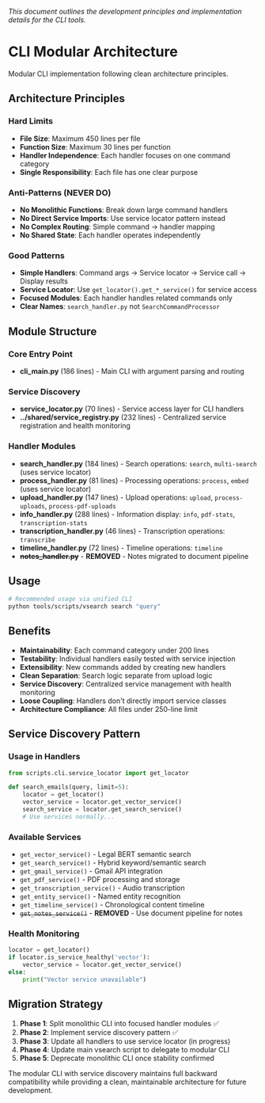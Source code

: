 _This document outlines the development principles and implementation details for the CLI tools._

# CLI Modular Architecture

Modular CLI implementation following clean architecture principles.

## Architecture Principles

### Hard Limits
- **File Size**: Maximum 450 lines per file
- **Function Size**: Maximum 30 lines per function
- **Handler Independence**: Each handler focuses on one command category
- **Single Responsibility**: Each file has one clear purpose

### Anti-Patterns (NEVER DO)
- **No Monolithic Functions**: Break down large command handlers
- **No Direct Service Imports**: Use service locator pattern instead
- **No Complex Routing**: Simple command → handler mapping
- **No Shared State**: Each handler operates independently

### Good Patterns
- **Simple Handlers**: Command args → Service locator → Service call → Display results
- **Service Locator**: Use `get_locator().get_*_service()` for service access
- **Focused Modules**: Each handler handles related commands only
- **Clear Names**: `search_handler.py` not `SearchCommandProcessor`

## Module Structure

### Core Entry Point
- **cli_main.py** (186 lines) - Main CLI with argument parsing and routing

### Service Discovery
- **service_locator.py** (70 lines) - Service access layer for CLI handlers
- **../shared/service_registry.py** (232 lines) - Centralized service registration and health monitoring

### Handler Modules
- **search_handler.py** (184 lines) - Search operations: `search`, `multi-search` (uses service locator)
- **process_handler.py** (81 lines) - Processing operations: `process`, `embed` (uses service locator)
- **upload_handler.py** (147 lines) - Upload operations: `upload`, `process-uploads`, `process-pdf-uploads`
- **info_handler.py** (288 lines) - Information display: `info`, `pdf-stats`, `transcription-stats`
- **transcription_handler.py** (46 lines) - Transcription operations: `transcribe`
- **timeline_handler.py** (72 lines) - Timeline operations: `timeline`
- ~~**notes_handler.py**~~ - **REMOVED** - Notes migrated to document pipeline

## Usage

```bash
# Recommended usage via unified CLI
python tools/scripts/vsearch search "query"
```

## Benefits

- **Maintainability**: Each command category under 200 lines
- **Testability**: Individual handlers easily tested with service injection
- **Extensibility**: New commands added by creating new handlers
- **Clean Separation**: Search logic separate from upload logic
- **Service Discovery**: Centralized service management with health monitoring
- **Loose Coupling**: Handlers don't directly import service classes
- **Architecture Compliance**: All files under 250-line limit

## Service Discovery Pattern

### Usage in Handlers
```python
from scripts.cli.service_locator import get_locator

def search_emails(query, limit=5):
    locator = get_locator()
    vector_service = locator.get_vector_service()
    search_service = locator.get_search_service()
    # Use services normally...
```

### Available Services
- `get_vector_service()` - Legal BERT semantic search
- `get_search_service()` - Hybrid keyword/semantic search
- `get_gmail_service()` - Gmail API integration
- `get_pdf_service()` - PDF processing and storage
- `get_transcription_service()` - Audio transcription
- `get_entity_service()` - Named entity recognition
- `get_timeline_service()` - Chronological content timeline
- ~~`get_notes_service()`~~ - **REMOVED** - Use document pipeline for notes

### Health Monitoring
```python
locator = get_locator()
if locator.is_service_healthy('vector'):
    vector_service = locator.get_vector_service()
else:
    print("Vector service unavailable")
```

## Migration Strategy

1. **Phase 1**: Split monolithic CLI into focused handler modules ✅
2. **Phase 2**: Implement service discovery pattern ✅
3. **Phase 3**: Update all handlers to use service locator (in progress)
4. **Phase 4**: Update main vsearch script to delegate to modular CLI
5. **Phase 5**: Deprecate monolithic CLI once stability confirmed

The modular CLI with service discovery maintains full backward compatibility while providing a clean, maintainable architecture for future development.
